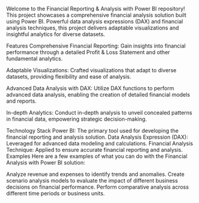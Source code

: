 Welcome to the Financial Reporting & Analysis with Power BI repository! This project showcases a comprehensive financial analysis solution built using Power BI. Powerful data analysis expressions (DAX) and financial analysis techniques, this project delivers adaptable visualizations and insightful analytics for diverse datasets.

Features
Comprehensive Financial Reporting: Gain insights into financial performance through a detailed Profit & Loss Statement and other fundamental analytics.

Adaptable Visualizations: Crafted visualizations that adapt to diverse datasets, providing flexibility and ease of analysis.

Advanced Data Analysis with DAX: Utilize DAX functions to perform advanced data analysis, enabling the creation of detailed financial models and reports.

In-depth Analytics: Conduct in-depth analysis to unveil concealed patterns in financial data, empowering strategic decision-making.

Technology Stack
Power BI: The primary tool used for developing the financial reporting and analysis solution.
Data Analysis Expression (DAX): Leveraged for advanced data modeling and calculations.
Financial Analysis Technique: Applied to ensure accurate financial reporting and analysis.
Examples
Here are a few examples of what you can do with the Financial Analysis with Power BI solution:

Analyze revenue and expenses to identify trends and anomalies.
Create scenario analysis models to evaluate the impact of different business decisions on financial performance.
Perform comparative analysis across different time periods or business units.
